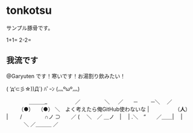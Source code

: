 # tonkotsu
サンプル豚骨です。

1+1=
2-2=


## 我流です
@Garyuten です！寒いです！お湯割り飲みたい！

( ‘д‘⊂彡☆))Д´) ﾊﾟｰﾝ
(灬ºωº灬)

　 　　　＿＿＿_　　 
　　　／　　 　 　＼ 
　 ／　　─　 　 ─＼　 
／ 　　 （●） 　（●） ＼　よく考えたら俺GitHub使わないな 
|　 　　 　 （__人__）　 　 |　　 
/　　　　 ∩ノ ⊃　　／ 
(　 ＼　／ ＿ノ　|　 | 
.＼　“　　／＿＿|　 | 　 
　　＼ ／＿＿＿ ／ 　 
